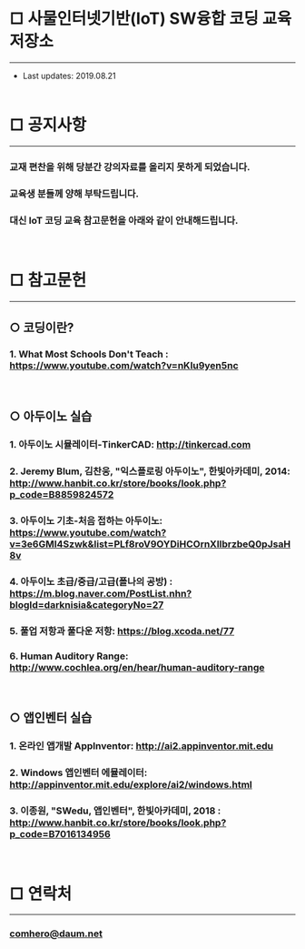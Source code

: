 # □ 사물인터넷기반(IoT) SW융합 코딩 교육 저장소
----------------------------------------------------
* Last updates: 2019.08.21
<br><br>

# □ 공지사항
---------------------------------------------------------------
### 교재 편찬을 위해 당분간 강의자료를 올리지 못하게 되었습니다. 
### 교육생 분들께 양해 부탁드립니다.
### 대신 IoT 코딩 교육 참고문헌을 아래와 같이 안내해드립니다.
<br>

# □ 참고문헌
---------------------------------------------------------------
## ○ 코딩이란?
### 1. What Most Schools Don't Teach : https://www.youtube.com/watch?v=nKIu9yen5nc
<br>

## ○ 아두이노 실습
### 1. 아두이노 시뮬레이터-TinkerCAD: http://tinkercad.com
### 2. Jeremy Blum, 김찬웅, "익스플로링 아두이노", 한빛아카데미, 2014: http://www.hanbit.co.kr/store/books/look.php?p_code=B8859824572
### 3. 아두이노 기초-처음 접하는 아두이노: https://www.youtube.com/watch?v=3e6GMI4Szwk&list=PLf8roV9OYDiHCOrnXIlbrzbeQ0pJsaH8v
### 4. 아두이노 초급/중급/고급(폴나의 공방) : https://m.blog.naver.com/PostList.nhn?blogId=darknisia&categoryNo=27
### 5. 풀업 저항과 풀다운 저항: https://blog.xcoda.net/77
### 6. Human Auditory Range: http://www.cochlea.org/en/hear/human-auditory-range
<br>

## ○ 앱인벤터 실습
### 1. 온라인 앱개발 AppInventor: http://ai2.appinventor.mit.edu
### 2. Windows 앱인벤터 에뮬레이터: http://appinventor.mit.edu/explore/ai2/windows.html
### 3. 이종원, "SWedu, 앱인벤터", 한빛아카데미, 2018 : http://www.hanbit.co.kr/store/books/look.php?p_code=B7016134956

<br>

# □ 연락처
---------------------------------------------------------------
### comhero@daum.net









